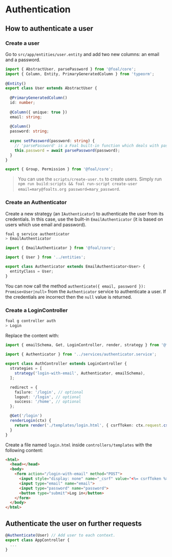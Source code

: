 # Authentication


## How to authenticate a user

### Create a user

Go to `src/app/entities/user.entity` and add two new columns: an email and a password.

```typescript
import { AbstractUser, parsePassword } from '@foal/core';
import { Column, Entity, PrimaryGeneratedColumn } from 'typeorm';
​
@Entity()
export class User extends AbstractUser {
​
  @PrimaryGeneratedColumn()
  id: number;
​
  @Column({ unique: true })
  email: string;
​
  @Column()
  password: string;
​
  async setPassword(password: string) {
    // 'parsePassword' is a Foal built-in function which deals with password encryption. Therefore no password in clear text is saved in the database. 
    this.password = await parsePassword(password);
  }​
}

export { Group, Permission } from '@foal/core';

```

> You can use the `scripts/create-user.ts` to create users. Simply run `npm run build:scripts && foal run-script create-user email=mary@foalts.org password=mary_password`.

### Create an Authenticator

Create a new strategy (an `IAuthenticator`) to authenticate the user from its credentials. In this case, use the built-in `EmailAuthenticator` (it is based on users which use email and password).

```sh
foal g service authenticator
> EmailAuthenticator
```

```typescript
import { EmailAuthenticator } from '@foal/core';

import { User } from '../entities';

export class Authenticator extends EmailAuthenticator<User> {
  entityClass = User;
}

```

You can now call the method `authenticate({ email, password }): Promise<User|null>` from the `Authenticator` service to authenticate a user. If the credentials are incorrect then the `null` value is returned.

### Create a LoginController

```sh
foal g controller auth
> Login
```

Replace the content with:
```typescript
import { emailSchema, Get, LoginController, render, strategy } from '@foal/core';
​​
import { Authenticator } from '../services/authenticator.service';

export class AuthController extends LoginController {
  strategies = [
    strategy('login-with-email', Authenticator, emailSchema),
  ];

  redirect = {
    failure: '/login', // optional
    logout: '/login', // optional
    success: '/home', // optional
  };

  @Get('/login')
  renderLogin(ctx) {
    return render('./templates/login.html', { csrfToken: ctx.request.csrfToken() }, __dirname);
  }
}
```

Create a file named `login.html` inside `controllers/templates` with the following content:
```html
<html>
  <head></head>
  <body>
    <form action="/login-with-email" method="POST">
      <input style="display: none" name="_csrf" value="<%= csrfToken %>">
      <input type="email" name="email">
      <input type="password" name="password">
      <button type="submit">Log in</button>
    </form>
  </body>
</html>
```

## Authenticate the user on further requests

```typescript
@Authenticate(User) // Add user to each context.
export class AppController {
  ...
}
```
<!--
// TODO: Deal with this.
### The `Authenticator` interface

```typescript
interface IAuthenticator<User> {
  authenticate(credentials: any): User | null | Promise<User|null>;
}
```

A service implementing the `IAuthenticator` interface aims to authenticate a user from its credentials. Usual credentials would be an email and a password but it could be anything you want (such Google, Facebook or Twitter credentials for example). If the credentials are invalid no error should be thrown and the `authenticate` method should return `null`.

- `EmailAuthenticator`

`EmailAuthenticator` is an abstract class that implements the `Authenticator` interface. Its `authenticate` method is asynchronous and takes an `{ email: string, password: string }` object as parameter.

Its constructor takes an user entity.

*Example*:
```typescript
import { EmailAuthenticator } from '@foal/core';

import { User } from './user.entity';

export class AuthenticatorService extends EmailAuthenticator<User> {
  entityClass = User;
}
```


When the authentication succeeds it returns an `HttpResponseNoContent` if `successRedirect` is undefined or an `HttpResponseRedirect` if it is defined.

When the authentication fails it returns an `HttpResponseUnauthorized` if `failureRedirect` is undefined or an `HttpResponseRedirect` if it is defined.

### The `Authenticate` hook

The `Authenticate` hook is used to authenticate the user for each request. If the user has already logged in (thanks to the `login` controller factory), then the `user context` will be defined.

Usually it is registered once within the `AppController`.


### Logging out

To log out the user: GET /logout

When the logout succeeds it returns an `HttpResponseNoContent` if `redirect` is undefined or an `HttpResponseRedirect` if it is defined.-->
